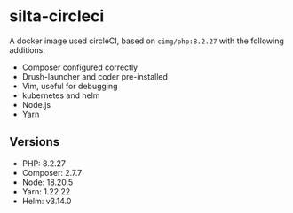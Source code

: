 # silta-circleci
A docker image used circleCI, based on `cimg/php:8.2.27` with the following additions:

- Composer configured correctly
- Drush-launcher and coder pre-installed
- Vim, useful for debugging
- kubernetes and helm
- Node.js
- Yarn

## Versions
- PHP: 8.2.27
- Composer: 2.7.7
- Node: 18.20.5
- Yarn: 1.22.22
- Helm: v3.14.0
